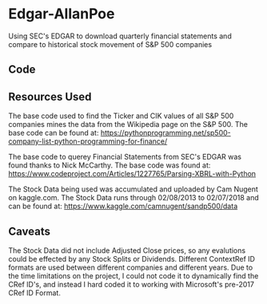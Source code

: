 # Edgar-AllanPoe
Using SEC's EDGAR to download quarterly financial statements and compare to historical stock movement of S&P 500 companies

## Code



## Resources Used
The base code used to find the Ticker and CIK values of all S&P 500 companies mines the data from the Wikipedia page on the S&P 500.
The base code can be found at: https://pythonprogramming.net/sp500-company-list-python-programming-for-finance/

The base code to querey Financial Statements from SEC's EDGAR was found thanks to Nick McCarthy.
The base code was found at: https://www.codeproject.com/Articles/1227765/Parsing-XBRL-with-Python

The Stock Data being used was accumulated and uploaded by Cam Nugent on kaggle.com.
The Stock Data runs through 02/08/2013 to 02/07/2018 and can be found at: https://www.kaggle.com/camnugent/sandp500/data

## Caveats
The Stock Data did not include Adjusted Close prices, so any evalutions could be effected by any Stock Splits or Dividends.
Different ContextRef ID formats are used between different companies and different years. Due to the time limitations on the project, I could not code it to dynamically find the CRef ID's, and instead I hard coded it to working with Microsoft's pre-2017 CRef ID Format.